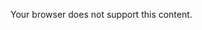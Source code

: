 <object data="http://youtube.com" width="600" height="400">
  <p>Your browser does not support this content.</p>
</object>

